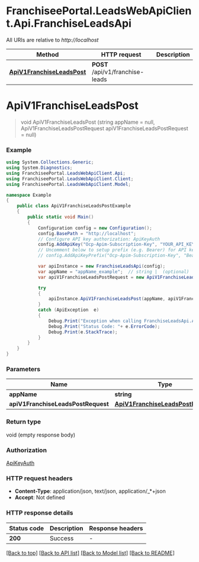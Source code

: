 # FranchiseePortal.LeadsWebApiClient.Api.FranchiseLeadsApi

All URIs are relative to *http://localhost*

Method | HTTP request | Description
------------- | ------------- | -------------
[**ApiV1FranchiseLeadsPost**](FranchiseLeadsApi.md#apiv1franchiseleadspost) | **POST** /api/v1/franchise-leads | 


<a name="apiv1franchiseleadspost"></a>
# **ApiV1FranchiseLeadsPost**
> void ApiV1FranchiseLeadsPost (string appName = null, ApiV1FranchiseLeadsPostRequest apiV1FranchiseLeadsPostRequest = null)



### Example
```csharp
using System.Collections.Generic;
using System.Diagnostics;
using FranchiseePortal.LeadsWebApiClient.Api;
using FranchiseePortal.LeadsWebApiClient.Client;
using FranchiseePortal.LeadsWebApiClient.Model;

namespace Example
{
    public class ApiV1FranchiseLeadsPostExample
    {
        public static void Main()
        {
            Configuration config = new Configuration();
            config.BasePath = "http://localhost";
            // Configure API key authorization: ApiKeyAuth
            config.AddApiKey("Ocp-Apim-Subscription-Key", "YOUR_API_KEY");
            // Uncomment below to setup prefix (e.g. Bearer) for API key, if needed
            // config.AddApiKeyPrefix("Ocp-Apim-Subscription-Key", "Bearer");

            var apiInstance = new FranchiseLeadsApi(config);
            var appName = "appName_example";  // string |  (optional) 
            var apiV1FranchiseLeadsPostRequest = new ApiV1FranchiseLeadsPostRequest(); // ApiV1FranchiseLeadsPostRequest |  (optional) 

            try
            {
                apiInstance.ApiV1FranchiseLeadsPost(appName, apiV1FranchiseLeadsPostRequest);
            }
            catch (ApiException  e)
            {
                Debug.Print("Exception when calling FranchiseLeadsApi.ApiV1FranchiseLeadsPost: " + e.Message );
                Debug.Print("Status Code: "+ e.ErrorCode);
                Debug.Print(e.StackTrace);
            }
        }
    }
}
```

### Parameters

Name | Type | Description  | Notes
------------- | ------------- | ------------- | -------------
 **appName** | **string**|  | [optional] 
 **apiV1FranchiseLeadsPostRequest** | [**ApiV1FranchiseLeadsPostRequest**](ApiV1FranchiseLeadsPostRequest.md)|  | [optional] 

### Return type

void (empty response body)

### Authorization

[ApiKeyAuth](../README.md#ApiKeyAuth)

### HTTP request headers

 - **Content-Type**: application/json, text/json, application/_*+json
 - **Accept**: Not defined


### HTTP response details
| Status code | Description | Response headers |
|-------------|-------------|------------------|
| **200** | Success |  -  |

[[Back to top]](#) [[Back to API list]](../README.md#documentation-for-api-endpoints) [[Back to Model list]](../README.md#documentation-for-models) [[Back to README]](../README.md)

